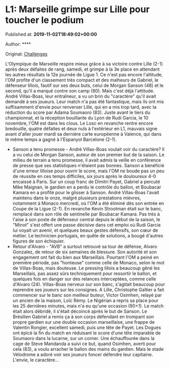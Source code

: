 
# L1: Marseille grimpe sur Lille pour toucher le podium

Published at: **2019-11-02T18:49:02+00:00**

Author: ****

Original: [Challenges](https://www.challenges.fr/sport/ligue-1-marseille-grimpe-sur-lille-pour-toucher-le-podium_682887)

L'Olympique de Marseille respire mieux grâce à sa victoire contre Lille (2-1) après deux défaites de rang, samedi, et grimpe à la 3e place en attendant les autres résultats la 12e journée de Ligue 1.
Ce n'est pas encore l'altitude, l'OM profite d'un classement très compact et des malheurs de Gabriel, le défenseur lillois, fautif sur ses deux buts, celui de Morgan Sanson (48) et le second, qu'il a marqué contre son camp (80).
Mais c'est déjà l'attitude. André Villas-Boas, leur entraîneur, a vu un brin du "caractère" qu'il avait demandé à ses joueurs.
Leur match n'a pas été fantastique, mais ils ont mis suffisamment d'envie pour renverser Lille, qui en a mis trop tard, avec la réduction du score par Adama Soumaoro (83).
Juste avant le tiers du championnat, et la réception bouillante du Lyon de Rudi Garcia, le 10 novembre, l'OM est dans les clous.
Le Losc en revanche rentre encore bredouille, quatre défaites et deux nuls à l'extérieur en L1, mauvais signe avant d'aller jouer mardi sa dernière carte européenne à Valence, qui dans le même temps a gagné à l'Espanyol Barcelone (2-1).
- Sanson a tenu promesse -
André Villas-Boas voulait voir du caractère? Il a vu celui de Morgan Sanson, auteur de son premier but de la saison.
Le milieu de terrain a tenu promesse, il avait admis la veille en conférence de presse que ses statistiques n'étaient pas bonnes.
Sanson a bénéficié d'une erreur lilloise pour ouvrir le score, mais l'OM ne boude pas un peu de réussite en ces temps difficiles, six jours après le douloureux 4-0 encaissé à Paris.
Sur un coup franc de Dimitri Payet, Gabriel a percuté Mike Maignan, le gardien en a perdu le contrôle du ballon, et Boubacar Kamara en a profité pour le glisser à Sanson.
André Villas-Boas l'avait maintenu dans le onze, malgré plusieurs prestations mièvres, notamment à Monaco mercredi, où l'OM a été éliminé dès son entrée en Coupe de la Ligue (2-1).
En revanche Kevin Strootman était sur le banc, remplacé dans son rôle de sentinelle par Boubacar Kamara. Pas très à l'aise à son poste de défenseur central depuis le début de la saison, le "Minot" s'est offert une passe décisive dans cet emploi où Rudi Garcia lui voyait un avenir, et quelques beaux gestes défensifs, son cœur de métier.
Le technicien portugais, en quête de solutions, a bougé d'autres figures de son échiquier.
- Retour d'Alvaro -
"AVB" a surtout retrouvé sa tour de défense, Alvaro Gonzalez, de retour de six semaines de blessure. Son autorité et son engagement ont fait du bien aux Marseillais.
Pourtant l'OM a peiné en première période, pas "honteuse" comme celle de Monaco, selon le mot de Villas-Boas, mais douteuse.
Le pressing lillois a beaucoup gêné les Marseillais, pas assez sûrs techniquement pour ressortir le ballon, et quelques fois en danger sur des relances interceptées, comme celle d'Alvaro (24).
Villas-Boas nerveux sur son banc, s'agitait beaucoup pour reprendre ses joueurs sur les consignes.
A Lille, Christophe Galtier a fait commencer sur le banc son meilleur buteur, Victor Osimhen, relayé par un ancien de la maison, Loïc Rémy. Le Nigérian a repris sa place pour les 25 dernières minutes, mais n'a eu qu'une occasion (90+1).
Le match était alors débridé, il s'était décoincé après le but de Sanson.
Le Brésilien Gabriel a remis ça à son corps défendant en trompant son propre gardien sur une double occasion marseillaise, une frappe de Valentin Rongier, excellent samedi, puis une tête de Payet.
Les Dogues ont épicé la fin du match en réduisant le score d'une tête imparable de Soumaoro dans la lucarne, sur un corner. Une échauffourée dans la cage de Steve Mandanda a suivi ce but, quand Osimhen, averti pour cela (83), a voulu arracher le ballon des mains du gardien.
Mais le stade Vélodrome a adoré voir ses joueurs foncer défendre leur capitaine. L'envie, le caractère...
